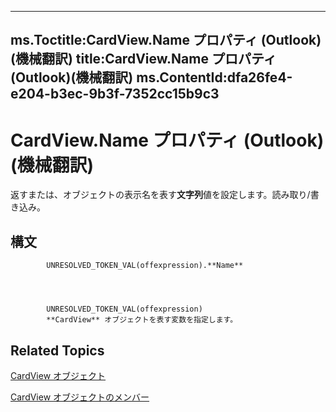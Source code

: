 

---
ms.Toctitle:CardView.Name プロパティ (Outlook)(機械翻訳)
title:CardView.Name プロパティ (Outlook)(機械翻訳)
ms.ContentId:dfa26fe4-e204-b3ec-9b3f-7352cc15b9c3
---
# CardView.Name プロパティ (Outlook)(機械翻訳)




返すまたは、オブジェクトの表示名を表す**文字列**値を設定します。読み取り/書き込み。

## 構文

            UNRESOLVED_TOKEN_VAL(offexpression).**Name**




            UNRESOLVED_TOKEN_VAL(offexpression)
            **CardView** オブジェクトを表す変数を指定します。



## Related Topics

[CardView オブジェクト](cdac229b-f2b6-9ecb-e1a7-b53509426570.md)

[CardView オブジェクトのメンバー](8b9eda10-1ece-c961-e432-3fca6dfb4f07.md)





